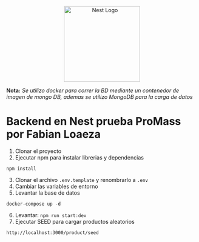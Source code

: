 <p align="center">
  <a href="http://nestjs.com/" target="blank"><img src="https://nestjs.com/img/logo-small.svg" width="200" alt="Nest Logo" /></a>
</p>

__Nota:__ *Se utilizo docker para correr la BD mediante un contenedor de imagen de mongo DB, ademas se utilizo MongoDB para la carga de datos*

# Backend en Nest prueba ProMass por Fabian Loaeza

1. Clonar el proyecto
2. Ejecutar npm para instalar librerias y dependencias

```
npm install
```
3. Clonar el archivo ``` .env.template ``` y renombrarlo a ``` .env ``` 
4. Cambiar las variables de entorno
5. Levantar la base de datos
```
docker-compose up -d
```
6. Levantar: ``` npm run start:dev ```
7. Ejecutar SEED para cargar productos aleatorios
 ``` 
 http://localhost:3000/product/seed
 ```
